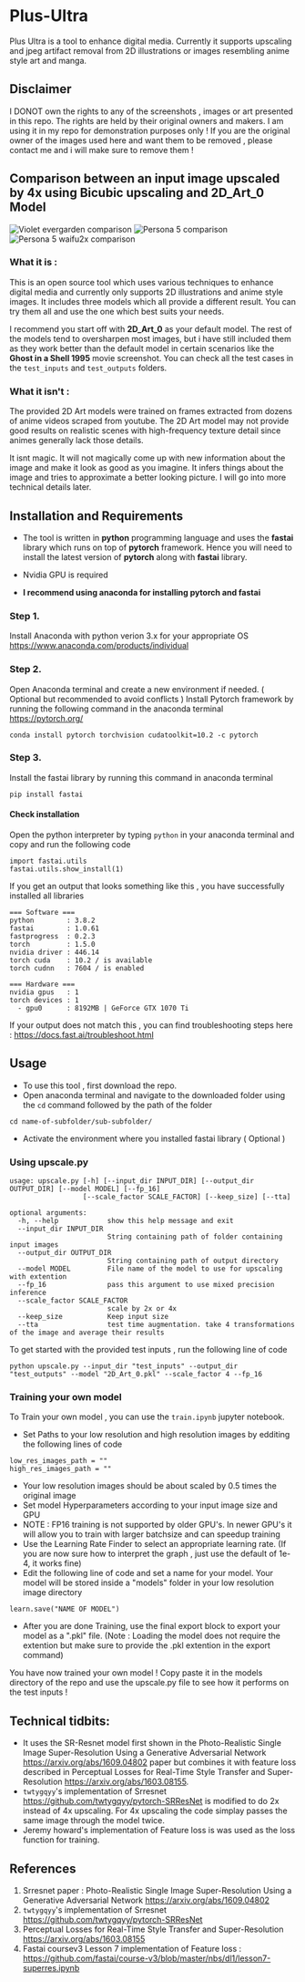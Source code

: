 # Plus-Ultra
Plus Ultra is a tool to enhance digital media. Currently it supports upscaling and jpeg artifact removal from 2D illustrations or images resembling anime style art and manga.

## Disclaimer
I DONOT own the rights to any of the screenshots , images or art presented in this repo. The rights are held by their original owners and makers. I am using it in my repo for demonstration purposes only !
If you are the original owner of the images used here and want them to be removed , please contact me and i will make sure to remove them !

## Comparison between an input image upscaled by 4x using Bicubic upscaling and 2D_Art_0 Model
![Violet evergarden comparison](https://raw.githubusercontent.com/AtharvBhat/Plus-Ultra/master/results/VioletEvergarden_comparison.png)
![Persona 5 comparison](https://raw.githubusercontent.com/AtharvBhat/Plus-Ultra/master/results/Persona5_comparison.png)
![Persona 5 waifu2x comparison](https://raw.githubusercontent.com/AtharvBhat/Plus-Ultra/master/results/persona5-waifu2x-comparison.png)

### What it is :
This is an open source tool which uses various techniques to enhance digital media and currently only supports 2D illustrations and anime style images.
It includes three models which all provide a different result. You can try them all and use the one which best suits your needs.

I recommend you start off with **2D_Art_0** as your default model. The rest of the models tend to oversharpen most images, but i have still included them as they work better than the default model in certain scenarios like the **Ghost in a Shell 1995** movie screenshot. You can check all the test cases in the `test_inputs` and `test_outputs` folders.

### What it isn't :
The provided 2D Art models were trained on frames extracted from dozens of anime videos scraped from youtube.
The 2D Art model may not provide good results on realistic scenes with high-frequency texture detail since animes generally lack those details.

It isnt magic. It will not magically come up with new information about the image and make it look as good as you imagine. It infers things about the image and tries to approximate a better looking picture.  I will go into more technical details later.


## Installation and Requirements


* The tool is written in **python** programming language and uses the **fastai** library which runs on top of **pytorch** framework. Hence you will need to install the latest version of **pytorch** along with **fastai** library.

* Nvidia GPU is required

* **I recommend using anaconda for installing pytorch and fastai**

### Step 1.
Install Anaconda with python verion 3.x for your appropriate OS
https://www.anaconda.com/products/individual

### Step 2.
Open Anaconda terminal and create a new environment if needed. ( Optional but recommended to avoid conflicts )
Install Pytorch framework by running the following command in the anaconda terminal https://pytorch.org/

`conda install pytorch torchvision cudatoolkit=10.2 -c pytorch`

### Step 3.
Install the fastai library by running this command in anaconda terminal

`pip install fastai`

#### Check installation
Open the python interpreter by typing `python` in your anaconda terminal and copy and run the following code
```
import fastai.utils
fastai.utils.show_install(1)
```

If you get an output that looks something like this , you have successfully installed all libraries
```
=== Software ===
python        : 3.8.2
fastai        : 1.0.61
fastprogress  : 0.2.3
torch         : 1.5.0
nvidia driver : 446.14
torch cuda    : 10.2 / is available
torch cudnn   : 7604 / is enabled

=== Hardware ===
nvidia gpus   : 1
torch devices : 1
  - gpu0      : 8192MB | GeForce GTX 1070 Ti
```

If your output does not match this , you can find troubleshooting steps here : https://docs.fast.ai/troubleshoot.html

## Usage
* To use this tool , first download the repo.
* Open anaconda terminal and navigate to the downloaded folder using the `cd` command followed by the path of the folder
```
cd name-of-subfolder/sub-subfolder/
```
* Activate the environment where you installed fastai library ( Optional )

### Using upscale.py
```
usage: upscale.py [-h] [--input_dir INPUT_DIR] [--output_dir OUTPUT_DIR] [--model MODEL] [--fp_16]
                  [--scale_factor SCALE_FACTOR] [--keep_size] [--tta]

optional arguments:
  -h, --help            show this help message and exit
  --input_dir INPUT_DIR
                        String containing path of folder containing input images
  --output_dir OUTPUT_DIR
                        String containing path of output directory
  --model MODEL         File name of the model to use for upscaling with extention
  --fp_16               pass this argument to use mixed precision inference
  --scale_factor SCALE_FACTOR
                        scale by 2x or 4x
  --keep_size           Keep input size
  --tta                 test time augmentation. take 4 transformations of the image and average their results
```
To get started with the provided test inputs , run the following line of code
```
python upscale.py --input_dir "test_inputs" --output_dir "test_outputs" --model "2D_Art_0.pkl" --scale_factor 4 --fp_16
```

### Training your own model

To Train your own model , you can use the `train.ipynb` jupyter notebook.
* Set Paths to your low resolution and high resolution images by edditing the following lines of code
```
low_res_images_path = ""
high_res_images_path = ""
```
* Your low resolution images should be about scaled by 0.5 times the original image
* Set model Hyperparameters according to your input image size and GPU
* NOTE : FP16 training is not supported by older GPU's. In newer GPU's it will allow you to train with larger batchsize and can speedup training
* Use the Learning Rate Finder to select an appropriate learning rate. (If you are now sure how to interpret the graph , just use the default of 1e-4, it works fine)
* Edit the following line of code and set a name for your model. Your model will be stored inside a "models" folder in your low resolution image directory
```
learn.save("NAME OF MODEL")
```
* After you are done Training, use the final export block to export your model as a ".pkl" file. (Note : Loading the model does not require the extention but make sure to provide the .pkl extention in the export command)

You have now trained your own model ! Copy paste it in the models directory of the repo and use the upscale.py file to see how it performs on the test inputs !

## Technical tidbits:
* It uses the SR-Resnet model first shown in the Photo-Realistic Single Image Super-Resolution Using a Generative Adversarial Network https://arxiv.org/abs/1609.04802 paper but combines it with feature loss described in Perceptual Losses for Real-Time Style Transfer and Super-Resolution https://arxiv.org/abs/1603.08155.
* `twtygqyy`'s implementation of Srresnet https://github.com/twtygqyy/pytorch-SRResNet is modified to do 2x instead of 4x upscaling. For 4x upscaling the code simplay passes the same image through the model twice.
* Jeremy howard's implementation of Feature loss is was used as the loss function for training.

## References
1. Srresnet paper : Photo-Realistic Single Image Super-Resolution Using a Generative Adversarial Network https://arxiv.org/abs/1609.04802
2.  `twtygqyy`'s implementation of Srresnet https://github.com/twtygqyy/pytorch-SRResNet
3. Perceptual Losses for Real-Time Style Transfer and Super-Resolution https://arxiv.org/abs/1603.08155
4. Fastai coursev3 Lesson 7 implementation of Feature loss : https://github.com/fastai/course-v3/blob/master/nbs/dl1/lesson7-superres.ipynb

